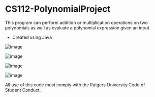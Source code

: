 # CS112-PolynomialProject
This program can perform addition or multiplication operations on two polynomials as well as evaluate a polynomial expression given an input. 
* Created using Java

![image](https://user-images.githubusercontent.com/39894720/46451086-96787800-c762-11e8-8c7c-db6a26101e15.png)

![image](https://user-images.githubusercontent.com/39894720/46451104-a3956700-c762-11e8-8a75-adff0b53be59.png)

![image](https://user-images.githubusercontent.com/39894720/46451117-b27c1980-c762-11e8-9c73-916660116f83.png)

![image](https://user-images.githubusercontent.com/39894720/46451122-b90a9100-c762-11e8-961b-38d16c978e46.png)


All use of this code must comply with the Rutgers University Code of Student Conduct.